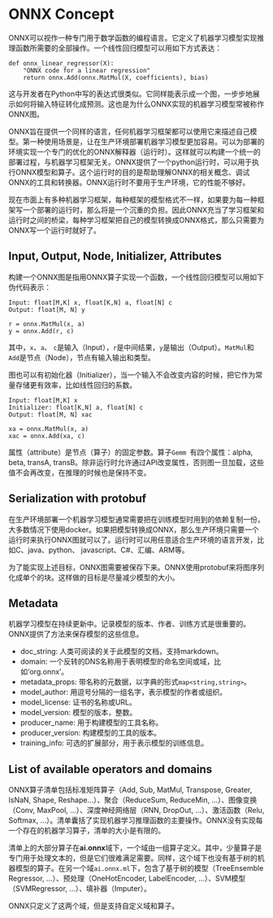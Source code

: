 # ONNX Concept

ONNX可以视作一种专门用于数学函数的编程语言。它定义了机器学习模型实现推理函数所需要的全部操作。一个线性回归模型可以用如下方式表达：

```
def onnx_linear_regressor(X):
    "ONNX code for a linear regression"
    return onnx.Add(onnx.MatMul(X, coefficients), bias)
```

这与开发者在Python中写的表达式很类似。它同样能表示成一个图，一步步地展示如何将输入特征转化成预测。这也是为什么ONNX实现的机器学习模型常被称作ONNX图。

ONNX旨在提供一个同样的语言，任何机器学习框架都可以使用它来描述自己模型。第一种使用场景是，让在生产环境部署机器学习模型更加容易。可以为部署的环境实现一个专门的优化的ONNX解释器（运行时）。这样就可以构建一个统一的部署过程，与机器学习框架无关。ONNX提供了一个python运行时，可以用于执行ONNX模型和算子。这个运行时的目的是帮助理解ONNX的相关概念、调试ONNX的工具和转换器。ONNX运行时不要用于生产环境，它的性能不够好。

现在市面上有多种机器学习框架，每种框架的模型格式不一样，如果要为每一种框架写一个部署的运行时，那么将是一个沉重的负担。因此ONNX充当了学习框架和运行时之间的桥梁，每种学习框架把自己的模型转换成ONNX格式，那么只需要为ONNX写一个运行时就好了。

## Input, Output, Node, Initializer, Attributes

构建一个ONNX图是指用ONNX算子实现一个函数，一个线性回归模型可以用如下伪代码表示：

```
Input: float[M,K] x, float[K,N] a, float[N] c
Output: float[M, N] y

r = onnx.MatMul(x, a)
y = onnx.Add(r, c)
```

其中，`x`、`a`、 `c`是输入（Input），`r`是中间结果，`y`是输出（Output）。`MatMul`和`Add`是节点（Node），节点有输入输出和类型。

图也可以有初始化器（Initializer），当一个输入不会改变内容的时候，把它作为常量存储更有效率，比如线性回归的系数。

```
Input: float[M,K] x
Initializer: float[K,N] a, float[N] c
Output: float[M, N] xac

xa = onnx.MatMul(x, a)
xac = onnx.Add(xa, c)
```

属性（attribute）是节点（算子）的固定参数。算子`Gemm `有四个属性：alpha, beta, transA, transB。除非运行时允许通过API改变属性，否则图一旦加载，这些值不会再改变，在推理的时候也是保持不变。

## Serialization with protobuf

在生产环境部署一个机器学习模型通常需要把在训练模型时用到的依赖复制一份，大多数情况下使用docker。如果把模型转换成ONNX，那么生产环境只需要一个运行时来执行ONNX图就可以了。运行时可以用任意适合生产环境的语言开发，比如C、java、python、 javascript、C#、汇编、ARM等。

为了能实现上述目标，ONNX图需要被保存下来。ONNX使用protobuf来将图序列化成单个的块。这样做的目标是尽量减少模型的大小。

## Metadata

机器学习模型在持续更新中。记录模型的版本、作者、训练方式是很重要的。ONNX提供了方法来保存模型的这些信息。

- doc_string: 人类可阅读的关于此模型的文档，支持markdown。
- domain: 一个反转的DNS名称用于表明模型的命名空间或域，比如‘org.onnx’。
- metadata_props: 带名称的元数据，以字典的形式`map<string,string>`。
- model_author: 用逗号分隔的一组名字，表示模型的作者或组织。
- model_license: 证书的名称或URL。
- model_version: 模型的版本，整数。
- producer_name: 用于构建模型的工具名称。
- producer_version: 构建模型的工具的版本。
- training_info: 可选的扩展部分，用于表示模型的训练信息。

## List of available operators and domains

ONNX算子清单包括标准矩阵算子（Add, Sub, MatMul, Transpose, Greater, IsNaN, Shape, Reshape…）、聚合（ReduceSum, ReduceMin, …）、图像变换（Conv, MaxPool, …）、深度神经网络层（RNN, DropOut, …）、激活函数（Relu, Softmax, …）。清单囊括了实现机器学习推理函数的主要操作。ONNX没有实现每一个存在的机器学习算子，清单的大小是有限的。

清单上的大部分算子在**ai.onnx**域下，一个域由一组算子定义。其中，少量算子是专门用于处理文本的，但是它们很难满足需要。同样，这个域下也没有基于树的机器模型的算子。在另一个域`ai.onnx.ml`下，包含了基于树的模型（TreeEnsemble Regressor, …）、预处理（OneHotEncoder, LabelEncoder, …）、SVM模型（SVMRegressor, …）、填补器（Imputer）。

ONNX只定义了这两个域，但是支持自定义域和算子。